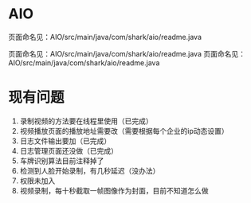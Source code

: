 # AIO

页面命名见：AIO/src/main/java/com/shark/aio/readme.java

页面命名见：AIO/src/main/java/com/shark/aio/readme.java
页面命名见：AIO/src/main/java/com/shark/aio/readme.java


# 现有问题
1. 录制视频的方法要在线程里使用（已完成）
2. 视频播放页面的播放地址需要改（需要根据每个企业的ip动态设置）
3. 日志文件输出要加（已完成）
4. 日志管理页面还没做（已完成）
5. 车牌识别算法目前注释掉了
6. 检测到人脸开始录制，有几秒延迟（没办法）
7. 权限未加入
8. 视频录制，每十秒截取一帧图像作为封面，目前不知道怎么做